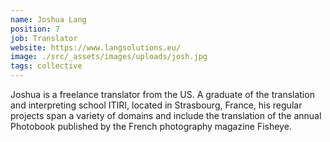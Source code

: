 ```yaml
---
name: Joshua Lang
position: 7
job: Translator
website: https://www.langsolutions.eu/
image: ./src/_assets/images/uploads/josh.jpg
tags: collective
---
```

Joshua is a freelance translator from the US. A graduate of the translation and interpreting school ITIRI, located in Strasbourg, France, his regular projects span a variety of domains and include the translation of the annual Photobook published by the French photography magazine Fisheye.